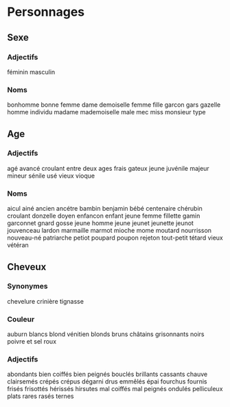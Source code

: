 # Personnages

## Sexe

### Adjectifs

féminin
masculin

### Noms

bonhomme
bonne femme
dame
demoiselle
femme
fille
garcon
gars
gazelle
homme
individu
madame
mademoiselle
male
mec
miss
monsieur
type

## Age

### Adjectifs

agé
avancé
croulant
entre deux ages
frais
gateux
jeune
juvénile
majeur
mineur
sénile
usé
vieux
vioque

### Noms

aicul
ainé
ancien
ancétre
bambin
benjamin
bébé
centenaire
chérubin
croulant
donzelle
doyen
enfancon
enfant
jeune femme
fillette
gamin
garconnet
gnard
gosse
jeune homme
jeune
jeunet
jeunette
jeunot
jouvenceau
lardon
marmaille
marmot
mioche
mome
moutard
nourrisson
nouveau-né
patriarche
petiot
poupard
poupon
rejeton
tout-petit
tétard
vieux
vétéran


## Cheveux

### Synonymes

chevelure
crinière
tignasse

### Couleur

auburn
blancs
blond  vénitien
blonds
bruns
châtains
grisonnants
noirs
poivre et sel
roux

### Adjectifs

abondants
bien coiffés
bien peignés
bouclés
brillants
cassants
chauve
clairsemés
crépés
crépus
dégarni
drus
emmêlés
épai
fourchus
fournis
frisés
frisottés
hérissés
hirsutes
mal coiffés
mal peignés
ondulés
pelliculeux
plats
rares
rasés
ternes
